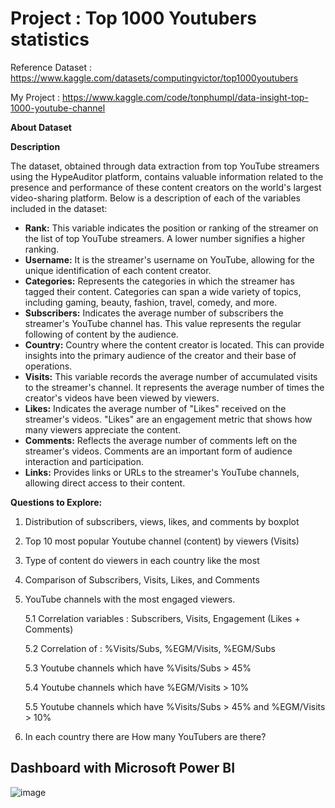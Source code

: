 # Project : Top 1000 Youtubers statistics

Reference Dataset : https://www.kaggle.com/datasets/computingvictor/top1000youtubers

My Project : https://www.kaggle.com/code/tonphumpl/data-insight-top-1000-youtube-channel

**About Dataset**

**Description**

The dataset, obtained through data extraction from top YouTube streamers using the HypeAuditor platform, contains valuable information related to the presence and performance of these content creators on the world's largest video-sharing platform. Below is a description of each of the variables included in the dataset:

- **Rank:** This variable indicates the position or ranking of the streamer on the list of top YouTube streamers. A lower number signifies a higher ranking.
- **Username:** It is the streamer's username on YouTube, allowing for the unique identification of each content creator.
- **Categories:** Represents the categories in which the streamer has tagged their content. Categories can span a wide variety of topics, including gaming, beauty, fashion, travel, comedy, and more.
- **Subscribers:** Indicates the average number of subscribers the streamer's YouTube channel has. This value represents the regular following of content by the audience.
- **Country:** Country where the content creator is located. This can provide insights into the primary audience of the creator and their base of operations.
- **Visits:** This variable records the average number of accumulated visits to the streamer's channel. It represents the average number of times the creator's videos have been viewed by viewers.
- **Likes:** Indicates the average number of "Likes" received on the streamer's videos. "Likes" are an engagement metric that shows how many viewers appreciate the content.
- **Comments:** Reflects the average number of comments left on the streamer's videos. Comments are an important form of audience interaction and participation.
- **Links:** Provides links or URLs to the streamer's YouTube channels, allowing direct access to their content.

**Questions to Explore:**

1. Distribution of subscribers, views, likes, and comments by boxplot
2. Top 10 most popular Youtube channel (content) by viewers (Visits)
3. Type of content do viewers in each country like the most
4. Comparison of Subscribers, Visits, Likes, and Comments
5. YouTube channels with the most engaged viewers.
   
      5.1 Correlation variables : Subscribers, Visits, Engagement (Likes + Comments)
   
      5.2 Correlation of : %Visits/Subs, %EGM/Visits, %EGM/Subs
   
      5.3 Youtube channels which have %Visits/Subs > 45%
   
      5.4 Youtube channels which have %EGM/Visits > 10%
   
      5.5 Youtube channels which have %Visits/Subs > 45% and %EGM/Visits > 10%
   
7. In each country there are How many YouTubers are there?

## Dashboard with Microsoft Power BI

![image](https://github.com/TonKphumpl/TonKphumpl/assets/139863067/3a20bcfe-b933-48b4-ae4b-2c1b8d8fe705)

